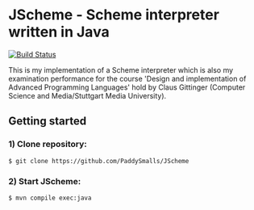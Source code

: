 # JScheme - Scheme interpreter written in Java

[![Build Status](https://travis-ci.org/PaddySmalls/JScheme.svg?branch=master)](https://travis-ci.org/PaddySmalls/JScheme)

This is my implementation of a Scheme interpreter which is also my examination performance for the course 
'Design and implementation of Advanced Programming Languages' hold by Claus Gittinger 
(Computer Science and Media/Stuttgart Media University).

## Getting started

### 1) Clone repository:
```$ git clone https://github.com/PaddySmalls/JScheme```

### 2) Start JScheme:
```$ mvn compile exec:java```